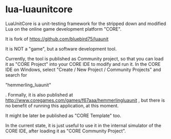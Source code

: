 # lua-luaunitcore
LuaUnitCore is a unit-testing framework for the stripped down and modified Lua on the online game development platform "CORE".

It is fork of
https://github.com/bluebird75/luaunit

It is NOT a "game", but a software development tool.

Currently, the tool is published as Community project, so that you can load it as "CORE Project" into your CORE IDE to modify and run it. In the CORE IDE on Windows, select "Create / New Project / Community Projects" and search for 

"hemmerling_luaunit"

. Formally, it is also published at 
http://www.coregames.com/games/f67aaa/hemmerlingluaunit
, but there is no benefit of running this application, at this moment.

It might be later be published as "CORE Template" too.

In the current state, it is just useful to use it in the internal simulator of the CORE IDE, after loading it as "CORE Community Project".

